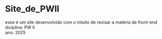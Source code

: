 # Site_de_PWII
 esse é um site desenvolvido com o intuito de revisar a matéria de front-end <br>
 diciplina: PW II <br>
 ano: 2025
